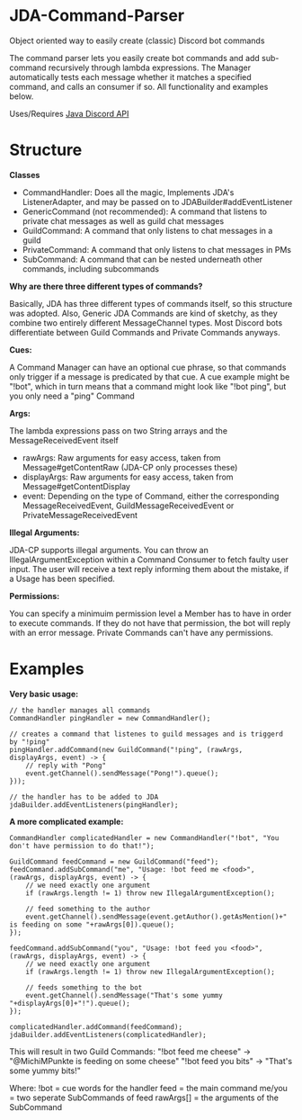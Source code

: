 # JDA-Command-Parser
Object oriented way to easily create (classic) Discord bot commands

The command parser lets you easily create bot commands and add sub-command recursively through lambda expressions. The Manager automatically tests each message whether it matches a specified command, and calls an consumer if so. All functionality and examples below.

Uses/Requires [Java Discord API](https://github.com/DV8FromTheWorld/JDA)


# Structure
**Classes**

- CommandHandler: Does all the magic, Implements JDA's ListenerAdapter, and may be passed on to JDABuilder#addEventListener
- GenericCommand (not recommended): A command that listens to private chat messages as well as guild chat messages
- GuildCommand: A command that only listens to chat messages in a guild
- PrivateCommand: A command that only listens to chat messages in PMs
- SubCommand: A command that can be nested underneath other commands, including subcommands


**Why are there three different types of commands?**

Basically, JDA has three different types of commands itself, so this structure was adopted. Also, Generic JDA Commands are kind of sketchy, as they combine two entirely different MessageChannel types. Most Discord bots differentiate between Guild Commands and Private Commands anyways.


**Cues:**

A Command Manager can have an optional cue phrase, so that commands only trigger if a message is predicated by that cue. A cue example might be "!bot", which in turn means that a command might look like "!bot ping", but you only need a "ping" Command


**Args:**

The lambda expressions pass on two String arrays and the MessageReceivedEvent itself
- rawArgs: Raw arguments for easy access, taken from Message#getContentRaw (JDA-CP only processes these)
- displayArgs: Raw arguments for easy access, taken from Message#getContentDisplay
- event: Depending on the type of Command, either the corresponding MessageReceivedEvent, GuildMessageReceivedEvent or PrivateMessageReceivedEvent


**Illegal Arguments:**

JDA-CP supports illegal arguments. You can throw an IllegalArgumentException within a Command Consumer to fetch faulty user input. The user will receive a text reply informing them about the mistake, if a Usage has been specified.


**Permissions:**

You can specify a minimuim permission level a Member has to have in order to execute commands. If they do not have that permission, the bot will reply with an error message. Private Commands can't have any permissions.

# Examples
**Very basic usage:**

	// the handler manages all commands
    CommandHandler pingHandler = new CommandHandler();  
	
	// creates a command that listenes to guild messages and is triggerd by "!ping"	
    pingHandler.addCommand(new GuildCommand("!ping", (rawArgs, displayArgs, event) -> {  
	    // reply with "Pong"
        event.getChannel().sendMessage("Pong!").queue();  
    }));
    
    // the handler has to be added to JDA
    jdaBuilder.addEventListeners(pingHandler);




**A more complicated example:**

	CommandHandler complicatedHandler = new CommandHandler("!bot", "You don't have permission to do that!");  
	
	GuildCommand feedCommand = new GuildCommand("feed");  
	feedCommand.addSubCommand("me", "Usage: !bot feed me <food>", (rawArgs, displayArgs, event) -> {  
		// we need exactly one argument
	    if (rawArgs.length != 1) throw new IllegalArgumentException();  
	    
	    // feed something to the author  
	    event.getChannel().sendMessage(event.getAuthor().getAsMention()+" is feeding on some "+rawArgs[0]).queue();  
	});  
	  
	feedCommand.addSubCommand("you", "Usage: !bot feed you <food>", (rawArgs, displayArgs, event) -> {  
		// we need exactly one argument
	    if (rawArgs.length != 1) throw new IllegalArgumentException(); 
	    
	    // feeds something to the bot   
	    event.getChannel().sendMessage("That's some yummy "+displayArgs[0]+"!").queue();  
	});  
	  
	complicatedHandler.addCommand(feedCommand);  
	jdaBuilder.addEventListeners(complicatedHandler);
This will result in two Guild Commands:
"!bot feed me cheese" -> "@MichiMPunkte is feeding on some cheese"
"!bot feed you bits" -> "That's some yummy bits!"

Where:
!bot = cue words for the handler
feed = the main command
me/you = two seperate SubCommands of feed
rawArgs[] = the arguments of the SubCommand
